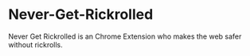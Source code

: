 # Never-Get-Rickrolled
Never Get Rickrolled is an Chrome Extension who makes the web safer without rickrolls.
